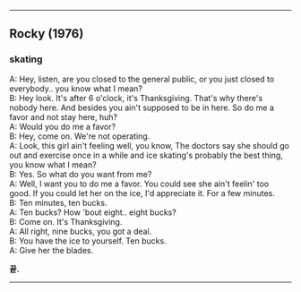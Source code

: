 
---

## Rocky (1976)

### skating

A: Hey, listen, are you closed to the general public, or you just closed to everybody.. you know what I mean?  
B: Hey look. It's after 6 o'clock, it's Thanksgiving. That's why there's nobody here. And besides you ain't supposed to be in here. So do me a favor and not stay here, huh?  
A: Would you do me a favor?  
B: Hey, come on. We're not operating.  
A: Look, this girl ain't feeling well, you know, The doctors say she should go out and exercise once in a while and ice skating's probably the best thing, you know what I mean?  
B: Yes. So what do you want from me?  
A: Well, I want you to do me a favor. You could see she ain't feelin' too good. If you could let her on the ice, I'd appreciate it. For a few minutes.  
B: Ten minutes, ten bucks.  
A: Ten bucks? How 'bout eight.. eight bucks?  
B: Come on. It's Thanksgiving.  
A: All right, nine bucks, you got a deal.  
B: You have the ice to yourself. Ten bucks.  
A: Give her the blades.

**끝.**

---
